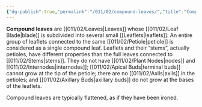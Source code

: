 ```yaml
---
{"dg-publish":true,"permalink":"/011/02/compound-leaves/","title":"Compound Leaves","tags":["BIOL412"],"noteIcon":"1","created":"2024-09-26T13:45:04.077-07:00","updated":"2024-09-26T15:17:00.997-07:00"}
---
```


**Compound leaves** are [[011/02/Leaves\|Leaves]] whose [[011/02/Leaf Blade\|blade]] is subdivided into several small [[Leaflets\|leaflets]]. An entire group of leaflets connected to the same [[011/02/Petiole\|petiole]] is considered as a single compound leaf. Leaflets and their “stems”, actually petioles, have different properties than the full leaves connected to [[011/02/Stems\|stems]]. They do not have [[011/02/Plant Nodes\|nodes]] and [[011/02/Internodes\|internodes]]; [[011/02/Apical Buds\|terminal buds]] cannot grow at the tip of the petiole; there are no [[011/02/Axils\|axils]] in the petioles; and [[011/02/Axillary Buds\|axillary buds]] do not grow at the bases of the leaflets.

Compound leaves are typically flattened, as if they have been ironed.